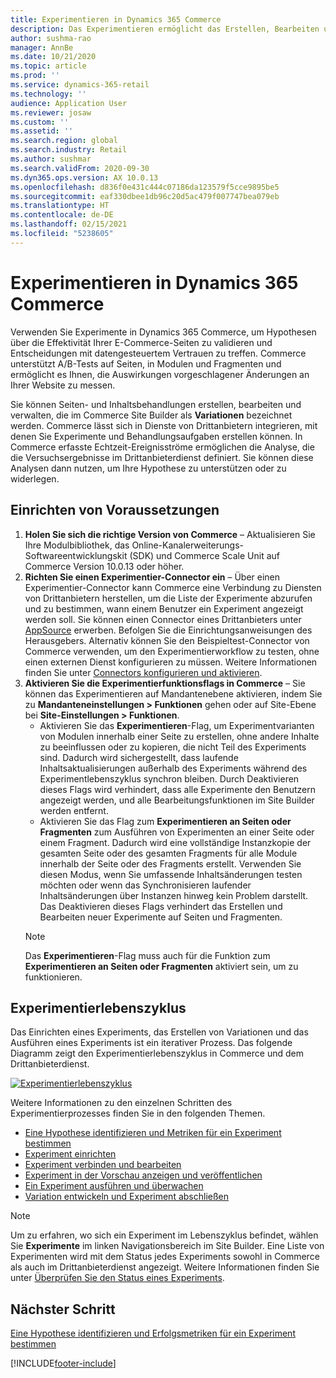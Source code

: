 ```yaml
---
title: Experimentieren in Dynamics 365 Commerce
description: Das Experimentieren ermöglicht das Erstellen, Bearbeiten und Verwalten von Seitenlayouts und Inhaltsbehandlungen im Site Builder. Die Unterstützung von End-to-End-Experimenten ist für E-Commerce-Seiten und -Entitäten innerhalb einer Seite aktiviert.
author: sushma-rao
manager: AnnBe
ms.date: 10/21/2020
ms.topic: article
ms.prod: ''
ms.service: dynamics-365-retail
ms.technology: ''
audience: Application User
ms.reviewer: josaw
ms.custom: ''
ms.assetid: ''
ms.search.region: global
ms.search.industry: Retail
ms.author: sushmar
ms.search.validFrom: 2020-09-30
ms.dyn365.ops.version: AX 10.0.13
ms.openlocfilehash: d836f0e431c444c07186da123579f5cce9895be5
ms.sourcegitcommit: eaf330dbee1db96c20d5ac479f007747bea079eb
ms.translationtype: HT
ms.contentlocale: de-DE
ms.lasthandoff: 02/15/2021
ms.locfileid: "5238605"
---
```

# <a name="experimentation-in-dynamics-365-commerce"></a>Experimentieren in Dynamics 365 Commerce
Verwenden Sie Experimente in Dynamics 365 Commerce, um Hypothesen über die Effektivität Ihrer E-Commerce-Seiten zu validieren und Entscheidungen mit datengesteuertem Vertrauen zu treffen. Commerce unterstützt A/B-Tests auf Seiten, in Modulen und Fragmenten und ermöglicht es Ihnen, die Auswirkungen vorgeschlagener Änderungen an Ihrer Website zu messen.

Sie können Seiten- und Inhaltsbehandlungen erstellen, bearbeiten und verwalten, die im Commerce Site Builder als **Variationen** bezeichnet werden. Commerce lässt sich in Dienste von Drittanbietern integrieren, mit denen Sie Experimente und Behandlungsaufgaben erstellen können. In Commerce erfasste Echtzeit-Ereignisströme ermöglichen die Analyse, die die Versuchsergebnisse im Drittanbieterdienst definiert. Sie können diese Analysen dann nutzen, um Ihre Hypothese zu unterstützen oder zu widerlegen.

## <a name="set-up-prerequisites"></a>Einrichten von Voraussetzungen
1. **Holen Sie sich die richtige Version von Commerce** – Aktualisieren Sie Ihre Modulbibliothek, das Online-Kanalerweiterungs-Softwareentwicklungskit (SDK) und Commerce Scale Unit auf Commerce Version 10.0.13 oder höher.
1. **Richten Sie einen Experimentier-Connector ein** – Über einen Experimentier-Connector kann Commerce eine Verbindung zu Diensten von Drittanbietern herstellen, um die Liste der Experimente abzurufen und zu bestimmen, wann einem Benutzer ein Experiment angezeigt werden soll. Sie können einen Connector eines Drittanbieters unter [AppSource](https://appsource.microsoft.com) erwerben. Befolgen Sie die Einrichtungsanweisungen des Herausgebers. Alternativ können Sie den Beispieltest-Connector von Commerce verwenden, um den Experimentierworkflow zu testen, ohne einen externen Dienst konfigurieren zu müssen. Weitere Informationen finden Sie unter [Connectors konfigurieren und aktivieren](e-commerce-extensibility/connectors.md). 
1. **Aktivieren Sie die Experimentierfunktionsflags in Commerce** – Sie können das Experimentieren auf Mandantenebene aktivieren, indem Sie zu **Mandanteneinstellungen > Funktionen** gehen oder auf Site-Ebene bei **Site-Einstellungen > Funktionen**.
    - Aktivieren Sie das **Experimentieren**-Flag, um Experimentvarianten von Modulen innerhalb einer Seite zu erstellen, ohne andere Inhalte zu beeinflussen oder zu kopieren, die nicht Teil des Experiments sind. Dadurch wird sichergestellt, dass laufende Inhaltsaktualisierungen außerhalb des Experiments während des Experimentlebenszyklus synchron bleiben. Durch Deaktivieren dieses Flags wird verhindert, dass alle Experimente den Benutzern angezeigt werden, und alle Bearbeitungsfunktionen im Site Builder werden entfernt.
    - Aktivieren Sie das Flag zum **Experimentieren an Seiten oder Fragmenten** zum Ausführen von Experimenten an einer Seite oder einem Fragment. Dadurch wird eine vollständige Instanzkopie der gesamten Seite oder des gesamten Fragments für alle Module innerhalb der Seite oder des Fragments erstellt. Verwenden Sie diesen Modus, wenn Sie umfassende Inhaltsänderungen testen möchten oder wenn das Synchronisieren laufender Inhaltsänderungen über Instanzen hinweg kein Problem darstellt. Das Deaktivieren dieses Flags verhindert das Erstellen und Bearbeiten neuer Experimente auf Seiten und Fragmenten.
    > [!NOTE]
    > Das **Experimentieren**-Flag muss auch für die Funktion zum **Experimentieren an Seiten oder Fragmenten** aktiviert sein, um zu funktionieren.
    
## <a name="experimentation-lifecycle"></a>Experimentierlebenszyklus
Das Einrichten eines Experiments, das Erstellen von Variationen und das Ausführen eines Experiments ist ein iterativer Prozess. Das folgende Diagramm zeigt den Experimentierlebenszyklus in Commerce und dem Drittanbieterdienst. 

[ ![Experimentierlebenszyklus](./media/experimentation_lifecycle.svg) ](./media/experimentation_lifecycle.svg#lightbox)

Weitere Informationen zu den einzelnen Schritten des Experimentierprozesses finden Sie in den folgenden Themen.
- [Eine Hypothese identifizieren und Metriken für ein Experiment bestimmen](experimentation-identify.md)
- [Experiment einrichten](experimentation-setup.md)
- [Experiment verbinden und bearbeiten](experimentation-connect-edit.md)
- [Experiment in der Vorschau anzeigen und veröffentlichen](experimentation-preview-publish.md)
- [Ein Experiment ausführen und überwachen](experimentation-run-monitor.md)
- [Variation entwickeln und Experiment abschließen](experimentation-review-complete.md)

> [!NOTE]
> Um zu erfahren, wo sich ein Experiment im Lebenszyklus befindet, wählen Sie **Experimente** im linken Navigationsbereich im Site Builder. Eine Liste von Experimenten wird mit dem Status jedes Experiments sowohl in Commerce als auch im Drittanbieterdienst angezeigt. Weitere Informationen finden Sie unter [Überprüfen Sie den Status eines Experiments](experimentation-status.md).

## <a name="next-step"></a>Nächster Schritt
[Eine Hypothese identifizieren und Erfolgsmetriken für ein Experiment bestimmen](experimentation-identify.md) 


[!INCLUDE[footer-include](../includes/footer-banner.md)]